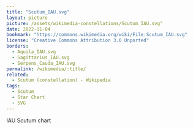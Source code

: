 ```yaml
---
title: "Scutum_IAU.svg"
layout: picture
picture: /assets/wikimedia-constellations/Scutum_IAU.svg"
date: 2022-11-04
bookmark: "https://commons.wikimedia.org/wiki/File:Scutum_IAU.svg"
license: "Creative Commons Attribution 3.0 Unported"
borders:
  - Aquila_IAU.svg
  - Sagittarius_IAU.svg
  - Serpens_Cauda_IAU.svg
permalink: /wikimedia/:title/
related:
  - Scutum (constellation) - Wikipedia
tags:
  - Scutum
  - Star Chart
  - SVG
---
```

IAU Scutum chart